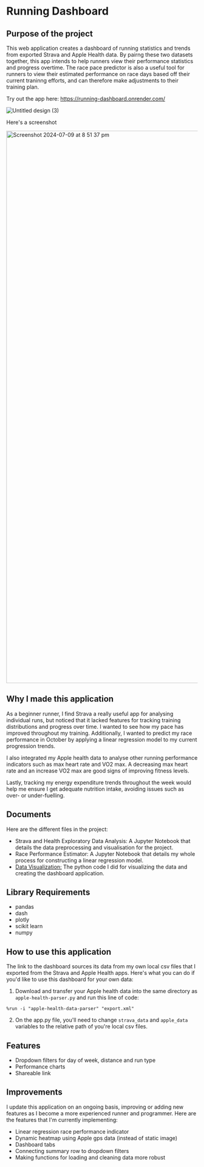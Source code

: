 # Running Dashboard

## Purpose of the project
This web application creates a dashboard of running statistics and trends from exported Strava and Apple Health data. By pairng these two datasets together, this app intends to help runners view their performance statistics and progress overtime. The race pace predictor is also a useful tool for runners to view their estimated performance on race days based off their current traninng efforts, and can therefore make adjustments to their training plan.

Try out the app here: https://running-dashboard.onrender.com/

![Untitled design (3)](https://github.com/Raine0554/running-dashboard/assets/96808637/9366c3af-9605-4380-b978-21909c6f699e)

Here's a screenshot

<img width="1454" alt="Screenshot 2024-07-09 at 8 51 37 pm" src="https://github.com/Raine0554/running-dashboard/assets/96808637/401b6a20-129c-47c7-8128-d90b4642bd45">


## Why I made this application
As a beginner runner, I find Strava a really useful app for analysing individual runs, but noticed that it lacked features for tracking training distributions and progress over time. I wanted to see how my pace has improved throughout my training. Additionally, I wanted to predict my race performance in October by applying a linear regression model to my current progression trends.

I also integrated my Apple health data to analyse other running performance indicators such as max heart rate and VO2 max. A decreasing max heart rate and an increase VO2 max are good signs of improving fitness levels. 

Lastly, tracking my energy expenditure trends throughout the week would help me ensure I get adequate nutrition intake, avoiding issues such as over- or under-fuelling.

## Documents
Here are the different files in the project:

* Strava and Health Exploratory Data Analysis: A Jupyter Notebook that details the data preprocessing and visualisation for the project.
* Race Performance Estimator: A Jupyter Notebook that details my whole process for constructing a linear regression model.
* [Data Visualization:](https://github.com/Raine0554/running-dashboard/blob/main/app.py) The python code I did for visualizing the data and creating the dashboard application.

## Library Requirements 
* pandas
* dash
* plotly
* scikit learn
* numpy

## How to use this application
The link to the dashboard sources its data from my own local csv files that I exported from the Strava and Apple Health apps. Here's what you can do if you'd like to use this dashboard for your own data:

1. Download and transfer your Apple health data into the same directory as ```apple-health-parser.py``` and run this line of code:
  ```
  %run -i "apple-health-data-parser" "export.xml"
  ```
2. On the app.py file, you'll need to change ```strava_data``` and ```apple_data``` variables to the relative path of you're local csv files.

## Features
* Dropdown filters for day of week, distance and run type
* Performance charts
* Shareable link

## Improvements
I update this application on an ongoing basis, improving or adding new features as I become a more experienced runner and programmer. Here are the features that I'm currently implementing:

* Linear regression race performance indicator
* Dynamic heatmap using Apple gps data (instead of static image)
* Dashboard tabs
* Connecting summary row to dropdown filters
* Making functions for loading and cleaning data more robust

